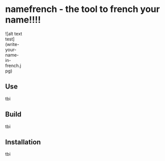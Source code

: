 # namefrench - the tool to french your name!!!!
<div style="width: 4em;">
![alt text test](write-your-name-in-french.jpg)
</div>

## Use
tbi

## Build
tbi

## Installation
tbi
